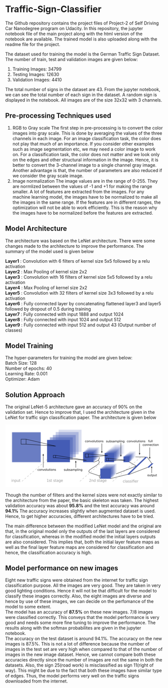 # Traffic-Sign-Classifier
The Github repository contains the project files of Project-2 of Self Driving Car Nanodegree program on Udacity. In this repository, the jupyter notebook file of the main project along with the html version of the notebook are available. The trained model is also uploaded along with the readme file for the project. 

The dataset used for training the model is the German Traffic Sign Dataset. The number of train, test and validation images are given below:
1) Training Images: 34799
2) Testing Images: 12630
3) Validation Images: 4410

The total number of signs in the dataset are 43. From the jupyter notebook, we can see the total number of each sign in the dataset. A random sign is displayed in the notebook. All images are of the size 32x32 with 3 channels. 

## Pre-processing Techniques used
1) RGB to Gray scale
The first step in pre-processing is to convert the color images into gray scale. This is done by averaging the values of the three channels in each image. For an image classification task, the color does not play that much of an importance. If you consider other examples such as image segmentation etc, we may need a color image to work on. For a classification task, the color does not matter and we look only on the edges and other structural information in the image. Hence, it is better to convert the 3-channel image to a single channel gray image. Another advantage is that, the number of parameters are also reduced if we consider the gray scale image. 
2) Image normalization
The image values are in the range of 0-255. They are normlized between the values of -1 and +1 for making the range smaller. A lot of features are extracted from the images. For any machine learning model, the images have to be normalized to make all the images in the same range. If the features are in different ranges, the optimization will not be able to work efficiently. This is the reason why the images have to be normalized before the features are extracted. 

## Model Architecture
The architecture was based on the LeNet architecture. There were some changes made to the architecture to improve the performance. The summary of the model used is given below

**Layer1** : Convolution with 6 filters of kernel size 5x5 followed by a relu activation <br />
**Layer2** : Max Pooling of kernel size 2x2  <br />
**Layer3** : Convolution with 16 filters of kernel size 5x5 followed by a relu activation <br />
**Layer4** : Max Pooling of kernel size 2x2 <br />
**Layer5** : Convolution with 32 filters of kernel size 3x3 followed by a relu activation <br />
**Layer6** : Fully connected layer by concatenating flattened layer3 and layer5 followed by dropout of 0.5 during training <br />
**Layer7** : Fully connected with input 1888 and output 1024 <br />
**Layer8** : Fully connected with input 1024 and output 512 <br />
**Layer9** : Fully connected with input 512 and output 43 (Output number of classes) <br />

## Model Training
The hyper-parameters for training the model are given below: <br />
Batch Size: 128 <br />
Number of epochs: 40 <br />
Learning Rate: 0.001 <br />
Optimizer: Adam <br />

## Solution Approach
The original LeNet-5 architecture gave an accuracy of 90% on the validation set. Hence to improve that, I used the architecture given in the LeNet for traffic sign classification paper. The architecture is given below

![alt text](https://raw.githubusercontent.com/thiyagu145/Traffic-Sign-Classifier/master/model-arch/model-architecture.png)

Though the number of filters and the kernel sizes were not exactly similar to the architecture from the paper, the basic skeleton was taken. The highest validation accuracy was about **95.8%** and the test accuracy was around **94.1%**
The accuracy increases slightly when augmented dataset is used. Hence, to get higher accuracies, different architectures have to be tried. <br />

The main difference between the modified LeNet model and the original are that, in the original model only the outputs of the last layers are considered for classification, whereas in the modified model the initial layers outputs are also considered. This implies that, both the initial layer feature maps as well as the final layer feature maps are considered for classification and hence, the classification accuracy is high. 

## Model performance on new images
Eight new traffic signs were obtained from the internet for traffic sign classification purpose. All the images are very good. They are taken in very good lighting conditions. Hence it will not be that difficult for the model to classify these images correctly. Also, the eight images are diverse and hence by use of these images, we can decide on the perfomance of the model to some extent. <br />
The model has an accuracy of **87.5%** on these new images. 7/8 images were classified correctly. This conveys that the model performance is very good and needs some more fine tuning to improve the performance. The results along with the softmax probabilites are given in the jupyter notebook. <br />
The accuracy on the test dataset is around 94.1%. The accuracy on the new images is 87.5%. This is not a lot of difference because the number of images in the test set are very high when compared to that of the number of images in the new image dataset. Hence, we cannot compare both these accuracies directly since the number of images are not the same in both the datasets. Also, the sign 25(road work) is misclassified as sign 11(right of way). This might be due to the fact that both these images have similar type of edges. Thus, the model performs very well on the traffic signs downloaded from the internet. 

